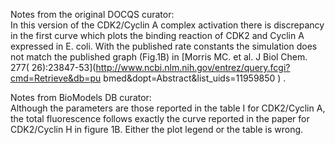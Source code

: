 

Notes from the original DOCQS curator:  
In this version of the CDK2/Cyclin A complex activation there is discrepancy
in the first curve which plots the binding reaction of CDK2 and Cyclin A
expressed in E. coli. With the published rate constants the simulation does
not match the published graph (Fig.1B) in [Morris MC. et al. J Biol Chem. 277(
26):23847-53](http://www.ncbi.nlm.nih.gov/entrez/query.fcgi?cmd=Retrieve&db=pu
bmed&dopt=Abstract&list_uids=11959850 ) .

Notes from BioModels DB curator:  
Although the parameters are those reported in the table I for CDK2/Cyclin A,
the total fluorescence follows exactly the curve reported in the paper for
CDK2/Cyclin H in figure 1B. Either the plot legend or the table is wrong.

